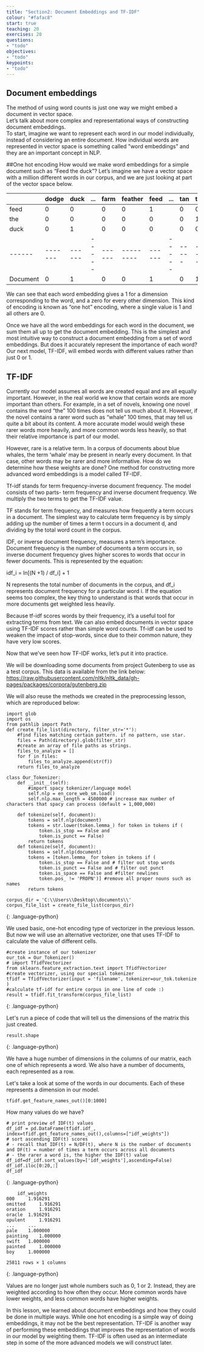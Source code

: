 ```yaml
---
title: "Section2: Document Embeddings and TF-IDF"
colour: "#fafac8"
start: true
teaching: 20
exercises: 20
questions:
- "todo"
objectives:
- "todo"
keypoints:
- "todo"
---
```

## Document embeddings 
The method of using word counts is just one way we might embed a document in vector space.  
Let’s talk about more complex and representational ways of constructing document embeddings.  
To start, imagine we want to represent each word in our model individually, instead of considering an entire document. 
How individual words are represented in vector space is something called "word embeddings" and they are an important concept in NLP.

##One hot encoding 
How would we make word embeddings for a simple document such as “Feed the duck”? 
Let’s imagine we have a vector space with a million different words in our corpus, and we are just looking at part of the vector space below.

|      | dodge | duck | ... | farm | feather | feed | ... | tan | the |
|------|-------|------|-----|------|---------|------|-----|-----|-----|
| feed | 0     | 0    |     | 0    | 0       | 1    |     | 0   | 0   |
| the  | 0     | 0    |     | 0    | 0       | 0    |     | 0   | 1   |
| duck | 0     | 1    |     | 0    | 0       | 0    |     | 0   | 0   |
|------|-------|------|-----|------|---------|------|-----|-----|-----|
| Document | 0     | 1    |     | 0    | 0       | 1    |     | 0   | 1   |

We can see that each word embedding gives a 1 for a dimension corresponding to the word, and a zero for every other dimension. 
This kind of encoding is known as “one hot” encoding, where a single value is 1 and all others are 0.  

Once we have all the word embeddings for each word in the document, we sum them all up to get the document embedding. 
This is the simplest and most intuitive way to construct a document embedding from a set of word embeddings. 
But does it accurately represent the importance of each word? 
Our next model, TF-IDF, will embed words with different values rather than just 0 or 1.

## TF-IDF 

Currently our model assumes all words are created equal and are all equally important. However, in the real world we know that certain words are more important than others. 
For example, in a set of novels, knowing one novel contains the word “the” 100 times does not tell us much about it. 
However, if the novel contains a rarer word such as “whale” 100 times, that may tell us quite a bit about its content. 
A more accurate model would weigh these rarer words more heavily, and more common words less heavily, so that their relative importance is part of our model.  

However, rare is a relative term. In a corpus of documents about blue whales, the term ‘whale’ may be present in nearly every document. 
In that case, other words may be rarer and more informative. How do we determine how these weights are done? One method for constructing more advanced word embeddings is a model called TF-IDF. 

Tf-idf stands for term frequency-inverse document frequency. The model consists of two parts- term frequency and inverse document frequency. We multiply the two terms to get the TF-IDF value. 

TF stands for term frequency, and measures how frequently a term occurs in a document. 
The simplest way to calculate term frequency is by simply adding up the number of times a term t occurs in a document d, and dividing by the total word count in the corpus. 

IDF, or inverse document frequency, measures a term’s importance. 
Document frequency is the number of documents a term occurs in, so inverse document frequency gives higher scores to words that occur in fewer documents. 
This is represented by the equation: 

idf_i = ln[(N +1) / df_i] + 1 

N represents the total number of documents in the corpus, and df_i represents document frequency for a particular word i.
 If the equation seems too complex, the key thing to understand is that words that occur in more documents get weighted less heavily. 

Because tf-idf scores words by their frequency, it’s a useful tool for extracting terms from text. 
We can also embed documents in vector space using TF-IDF scores rather than simple word counts. 
Tf-idf can be used to weaken the impact of stop-words, since due to their common nature, they have very low scores. 

Now that we’ve seen how TF-IDF works, let’s put it into practice. 

We will be downloading some documents from project Gutenberg to use as a test corpus. This data is available from the link below:
https://raw.githubusercontent.com/nltk/nltk_data/gh-pages/packages/corpora/gutenberg.zip

We will also reuse the methods we created in the preprocessing lesson, which are reproduced below:

~~~
import glob
import os
from pathlib import Path
def create_file_list(directory, filter_str='*'):
    #find files matching certain pattern. if no pattern, use star.
    files = Path(directory).glob(filter_str)
	#create an array of file paths as strings.
    files_to_analyze = []
    for f in files:
        files_to_analyze.append(str(f))
    return files_to_analyze
	
class Our_Tokenizer:
    def __init__(self):
        #import spacy tokenizer/language model
        self.nlp = en_core_web_sm.load()
        self.nlp.max_length = 4500000 # increase max number of characters that spacy can process (default = 1,000,000)

	def tokenize(self, document):
		tokens = self.nlp(document)
		tokens = str.lower(token.lemma_) for token in tokens if (
			token.is_stop == False and
			token.is_punct == False)
		return tokens
	def tokenize(self, document):
		tokens = self.nlp(document)
        tokens = [token.lemma_ for token in tokens if (
            token.is_stop == False and # filter out stop words
            token.is_punct == False and # filter out punct
            token.is_space == False and #filter newlines
            token.pos_ != 'PROPN')] #remove all proper nouns such as names
		return tokens

corpus_dir = 'C:\\Users\\Desktop\\documents\\'
corpus_file_list = create_file_list(corpus_dir)
~~~
{: .language-python}

We used basic, one-hot encoding type of vectorizer in the previous lesson. But now we will use an alternative vectorizer, one that uses TF-IDF to calculate the value of different cells.

~~~
#create instance of our tokenizer
our_tok = Our_Tokenizer()
# import TfidfVectorizer
from sklearn.feature_extraction.text import TfidfVectorizer
#create vectorizer, using our special tokenizer
tfidf = TfidfVectorizer(input = 'filename', tokenizer=our_tok.tokenize )
#calculate tf-idf for entire corpus in one line of code :)
result = tfidf.fit_transform(corpus_file_list)
~~~
{: .language-python}

Let's run a piece of code that will tell us the dimensions of the matrix this just created.

~~~
result.shape
~~~
{: .language-python}

We have a huge number of dimensions in the columns of our matrix, each one of which represents a word. We also have a number of documents, each represented as a row.

Let's take a look at some of the words in our documents. Each of these represents a dimension in our model.

~~~
tfidf.get_feature_names_out()[0:1000]
~~~

How many values do we have?

~~~
# print preview of IDF(t) values 
df_idf = pd.DataFrame(tfidf.idf_, index=tfidf.get_feature_names_out(),columns=["idf_weights"]) 
# sort ascending IDF(t) scores
# - recall that IDF(t) = N/DF(t), where N is the number of documents and DF(t) = number of times a term occurs across all documents
# - the rarer a word is, the higher the IDF(t) value
df_idf=df_idf.sort_values(by=['idf_weights'],ascending=False) 
df_idf.iloc[0:20,:]
df_idf
~~~
{: .language-python}
~~~
 	idf_weights
000 	1.916291
omitted 	1.916291
oration 	1.916291
oracle 	1.916291
opulent 	1.916291
... 	...
pale 	1.000000
painting 	1.000000
swift 	1.000000
painted 	1.000000
boy 	1.000000

25811 rows × 1 columns
~~~
{: .language-python}

Values are no longer just whole numbers such as 0, 1 or 2. Instead, they are weighted according to how often they occur. More common words have lower weights, and less common words have higher weights.

In this lesson, we learned about document embeddings and how they could be done in multiple ways. While one hot encoding is a simple way of doing embeddings, it may not be the best representation. 
TF-IDF is another way of performing these embeddings that improves the representation of words in our model by weighting them. TF-IDF is often used as an intermediate step in some of the more advanced models we will construct later. 


